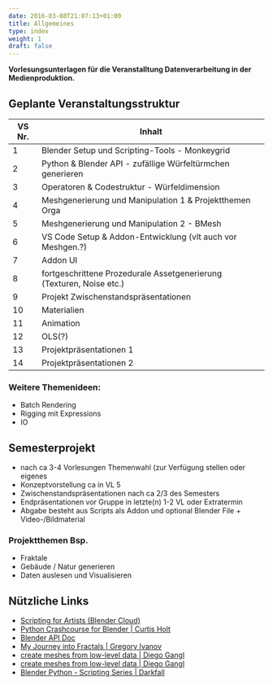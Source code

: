 ```yaml
---
date: 2016-03-08T21:07:13+01:00
title: Allgemeines
type: index
weight: 1
draft: false
---
```


**Vorlesungsunterlagen für die Veranstalltung Datenverarbeitung in der Medienproduktion.**

## Geplante Veranstaltungsstruktur
| VS Nr. | Inhalt |
|---------|------------------------------------------|
| 1 | Blender Setup und Scripting-Tools - Monkeygrid |
| 2 | Python & Blender API - zufällige Würfeltürmchen generieren |
| 3 | Operatoren & Codestruktur  - Würfeldimension |
| 4 | Meshgenerierung und Manipulation 1 & Projektthemen Orga |
| 5 | Meshgenerierung und Manipulation 2 - BMesh |
| 6 | VS Code Setup & Addon-Entwicklung (vlt auch vor Meshgen.?) |
| 7 | Addon UI |
| 8 | fortgeschrittene Prozedurale Assetgenerierung (Texturen, Noise etc.) |
| 9 | Projekt Zwischenstandspräsentationen |
| 10| Materialien |
| 11| Animation |
| 12| OLS(?) |
| 13| Projektpräsentationen 1 |
| 14| Projektpräsentationen 2 |

### Weitere Themenideen:
- Batch Rendering
- Rigging mit Expressions
- IO

## Semesterprojekt
- nach ca 3-4 Vorlesungen Themenwahl (zur Verfügung stellen oder eigenes
- Konzeptvorstellung ca in VL 5 
- Zwischenstandspräsentationen nach ca 2/3 des Semesters
- Endpräsentationen vor Gruppe in letzte(n) 1-2 VL oder Extratermin
- Abgabe besteht aus Scripts als Addon und optional Blender File + Video-/Bildmaterial

### Projektthemen Bsp.
- Fraktale
- Gebäude / Natur generieren
- Daten auslesen und Visualisieren

## Nützliche Links
- [Scripting for Artists (Blender Cloud)](https://cloud.blender.org/p/scripting-for-artists/)
- [Python Crashcourse for Blender | Curtis Holt](https://www.youtube.com/watch?v=XqX5wh4YeRw)
- [Blender API Doc](https://docs.blender.org/api/current/index.html)
- [My Journey into Fractals | Gregory Ivanov](https://medium.com/@bananaft/my-journey-into-fractals-d25ebc6c4dc2)
- [create meshes from low-level data | Diego Gangl](http://sinestesia.co/blog/tutorials/python-2d-grid/)
- [create meshes from low-level data | Diego Gangl](http://sinestesia.co/blog/tutorials/python-2d-grid/)
- [Blender Python - Scripting Series | Darkfall](https://www.youtube.com/playlist?list=PLFtLHTf5bnym_wk4DcYIMq1DkjqB7kDb-)

